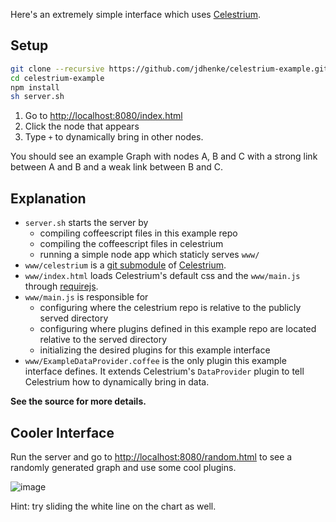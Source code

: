 Here's an extremely simple interface which uses [Celestrium](https://github.com/jdhenke/celestrium).

## Setup

```bash
git clone --recursive https://github.com/jdhenke/celestrium-example.git
cd celestrium-example
npm install
sh server.sh
```

1. Go to [http://localhost:8080/index.html](http://localhost:8080/index.html)
2. Click the node that appears
3. Type `+` to dynamically bring in other nodes.

You should see an example Graph with nodes A, B and C with a strong link between A and B and a weak link between B and C.

## Explanation

- `server.sh` starts the server by 
  - compiling coffeescript files in this example repo
  - compiling the coffeescript files in celestrium
  - running a simple node app which staticly serves `www/`
- `www/celestrium` is a [git submodule](http://git-scm.com/book/en/Git-Tools-Submodules) of [Celestrium](https://github.com/jdhenke/celestrium).
- `www/index.html` loads Celestrium's default css and the `www/main.js` through [requirejs](http://requirejs.org/).
- `www/main.js` is responsible for
  - configuring where the celestrium repo is relative to the publicly served directory
  - configuring where plugins defined in this example repo are located relative to the served directory
  - initializing the desired plugins for this example interface
- `www/ExampleDataProvider.coffee` is the only plugin this example interface defines.
It extends Celestrium's `DataProvider` plugin to tell Celestrium how to dynamically bring in data.

**See the source for more details.**

## Cooler Interface

Run the server and go to [http://localhost:8080/random.html](http://localhost:8080/random.html) to see a randomly generated graph and use some cool plugins.

![image](https://f.cloud.github.com/assets/1418690/1470986/0924b8ec-45d0-11e3-8fb5-059e00b4a34e.png)

Hint: try sliding the white line on the chart as well.
